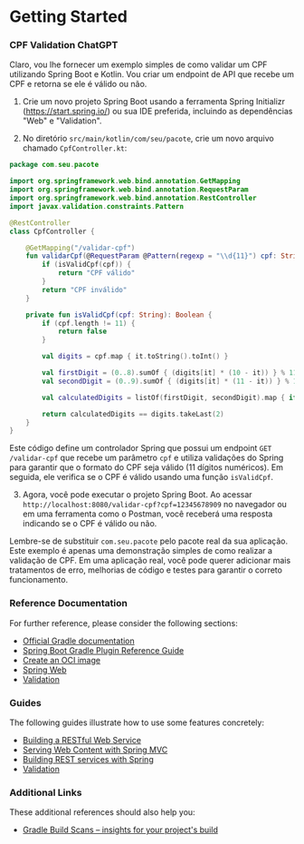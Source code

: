# Getting Started

### CPF Validation ChatGPT

Claro, vou lhe fornecer um exemplo simples de como validar um CPF utilizando Spring Boot e Kotlin. 
Vou criar um endpoint de API que recebe um CPF e retorna se ele é válido ou não.

1. Crie um novo projeto Spring Boot usando a ferramenta Spring Initializr (https://start.spring.io/) ou sua IDE preferida, incluindo as dependências "Web" e "Validation".

2. No diretório `src/main/kotlin/com/seu/pacote`, crie um novo arquivo chamado `CpfController.kt`:

```kotlin
package com.seu.pacote

import org.springframework.web.bind.annotation.GetMapping
import org.springframework.web.bind.annotation.RequestParam
import org.springframework.web.bind.annotation.RestController
import javax.validation.constraints.Pattern

@RestController
class CpfController {

    @GetMapping("/validar-cpf")
    fun validarCpf(@RequestParam @Pattern(regexp = "\\d{11}") cpf: String): String {
        if (isValidCpf(cpf)) {
            return "CPF válido"
        }
        return "CPF inválido"
    }

    private fun isValidCpf(cpf: String): Boolean {
        if (cpf.length != 11) {
            return false
        }

        val digits = cpf.map { it.toString().toInt() }

        val firstDigit = (0..8).sumOf { (digits[it] * (10 - it)) } % 11
        val secondDigit = (0..9).sumOf { (digits[it] * (11 - it)) } % 11

        val calculatedDigits = listOf(firstDigit, secondDigit).map { if (it < 10) it else 0 }

        return calculatedDigits == digits.takeLast(2)
    }
}
```

Este código define um controlador Spring que possui um endpoint `GET /validar-cpf` que recebe um parâmetro `cpf` e utiliza validações do Spring para garantir que o formato do CPF seja válido (11 dígitos numéricos). Em seguida, ele verifica se o CPF é válido usando uma função `isValidCpf`.

3. Agora, você pode executar o projeto Spring Boot. Ao acessar `http://localhost:8080/validar-cpf?cpf=12345678909` no navegador ou em uma ferramenta como o Postman, você receberá uma resposta indicando se o CPF é válido ou não.

Lembre-se de substituir `com.seu.pacote` pelo pacote real da sua aplicação. Este exemplo é apenas uma demonstração simples de como realizar a validação de CPF. Em uma aplicação real, você pode querer adicionar mais tratamentos de erro, melhorias de código e testes para garantir o correto funcionamento.

### Reference Documentation
For further reference, please consider the following sections:

* [Official Gradle documentation](https://docs.gradle.org)
* [Spring Boot Gradle Plugin Reference Guide](https://docs.spring.io/spring-boot/docs/3.1.2/gradle-plugin/reference/html/)
* [Create an OCI image](https://docs.spring.io/spring-boot/docs/3.1.2/gradle-plugin/reference/html/#build-image)
* [Spring Web](https://docs.spring.io/spring-boot/docs/3.1.2/reference/htmlsingle/index.html#web)
* [Validation](https://docs.spring.io/spring-boot/docs/3.1.2/reference/htmlsingle/index.html#io.validation)

### Guides
The following guides illustrate how to use some features concretely:

* [Building a RESTful Web Service](https://spring.io/guides/gs/rest-service/)
* [Serving Web Content with Spring MVC](https://spring.io/guides/gs/serving-web-content/)
* [Building REST services with Spring](https://spring.io/guides/tutorials/rest/)
* [Validation](https://spring.io/guides/gs/validating-form-input/)

### Additional Links
These additional references should also help you:

* [Gradle Build Scans – insights for your project's build](https://scans.gradle.com#gradle)

